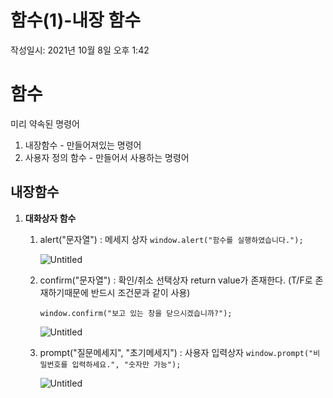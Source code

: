 # 함수(1)-내장 함수
작성일시: 2021년 10월 8일 오후 1:42

# 함수

미리 약속된 명령어

1. 내장함수 - 만들어져있는 명령어
2. 사용자 정의 함수 - 만들어서 사용하는 명령어

## 내장함수

1. **대화상자 함수**
    1. alert("문자열") : 메세지 상자
    `window.alert("함수를 실행하였습니다.");`

        ![Untitled](https://s3.us-west-2.amazonaws.com/secure.notion-static.com/9bf4cbd7-c16c-4d9a-b037-b2cca0138849/Untitled.png?X-Amz-Algorithm=AWS4-HMAC-SHA256&X-Amz-Content-Sha256=UNSIGNED-PAYLOAD&X-Amz-Credential=AKIAT73L2G45EIPT3X45%2F20211220%2Fus-west-2%2Fs3%2Faws4_request&X-Amz-Date=20211220T073730Z&X-Amz-Expires=86400&X-Amz-Signature=e7b4af632a7c01e0ca3ba236a9b438c7f96d779cc67e9d3234c841a1d1a61138&X-Amz-SignedHeaders=host&response-content-disposition=filename%20%3D%22Untitled.png%22&x-id=GetObject)

    2. confirm("문자열") : 확인/취소 선택상자
                                    return value가 존재한다. (T/F로 존재하기때문에 반드시 조건문과 같이 사용)

        `window.confirm("보고 있는 창을 닫으시겠습니까?");`

        ![Untitled](https://s3.us-west-2.amazonaws.com/secure.notion-static.com/80cbf516-cec5-42e3-9832-fcb4fc0bb166/Untitled.png?X-Amz-Algorithm=AWS4-HMAC-SHA256&X-Amz-Content-Sha256=UNSIGNED-PAYLOAD&X-Amz-Credential=AKIAT73L2G45EIPT3X45%2F20211220%2Fus-west-2%2Fs3%2Faws4_request&X-Amz-Date=20211220T073740Z&X-Amz-Expires=86400&X-Amz-Signature=95d85bc61cb782e22e9cd6c5e2673977a185545b4a11480161d21f72e7b52dcc&X-Amz-SignedHeaders=host&response-content-disposition=filename%20%3D%22Untitled.png%22&x-id=GetObject)

    3. prompt("질문메세지", "초기메세지") : 사용자 입력상자
    `window.prompt("비밀번호를 입력하세요.", "숫자만 가능");`

        ![Untitled](https://s3.us-west-2.amazonaws.com/secure.notion-static.com/e7c3ebfe-069b-40aa-974f-ec00ddf784be/Untitled.png?X-Amz-Algorithm=AWS4-HMAC-SHA256&X-Amz-Content-Sha256=UNSIGNED-PAYLOAD&X-Amz-Credential=AKIAT73L2G45EIPT3X45%2F20211220%2Fus-west-2%2Fs3%2Faws4_request&X-Amz-Date=20211220T073750Z&X-Amz-Expires=86400&X-Amz-Signature=7eedafde581f32f41be0f7b4a8ebd2d592335321da6b370935388e20b2379c12&X-Amz-SignedHeaders=host&response-content-disposition=filename%20%3D%22Untitled.png%22&x-id=GetObject)